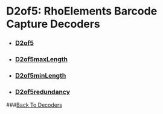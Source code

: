 D2of5: RhoElements Barcode Capture Decoders
===

* ### [D2of5](d2of5)

* ### [D2of5maxLength](d2of5MaxLength)

* ### [D2of5minLength](d2of5MinLength)

* ### [D2of5redundancy](d2of5Redundancy)

###[Back To Decoders](toc_decoders)
